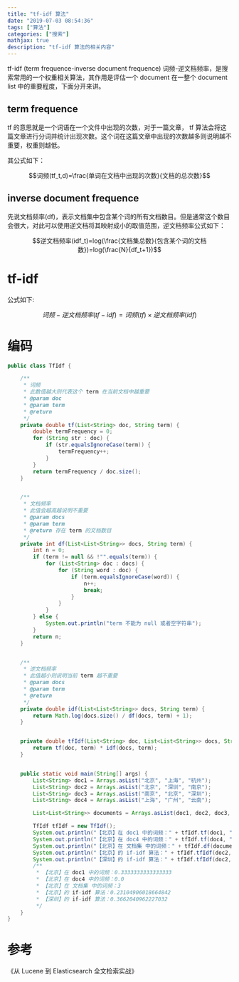 ```yaml
---
title: "tf-idf 算法"
date: "2019-07-03 08:54:36"
tags: ["算法"]
categories: ["搜索"]
mathjax: true
description: "tf-idf 算法的相关内容"
---
```


tf-idf (term frequence-inverse document frequence) 词频-逆文档频率，是搜索常用的一个权重相关算法，其作用是评估一个 document 在一整个 document list 中的重要程度，下面分开来讲。

##  term frequence

tf 的意思就是一个词语在一个文件中出现的次数，对于一篇文章， tf 算法会将这篇文章进行分词并统计出现次数。这个词在这篇文章中出现的次数越多则说明越不重要，权重则越低。

其公式如下：

$$词频(tf_t,d)=\frac{单词在文档中出现的次数}{文档的总次数}$$

## inverse document frequence

先说文档频率(df)，表示文档集中包含某个词的所有文档数目。但是通常这个数目会很大，对此可以使用逆文档将其映射成小的取值范围，逆文档频率公式如下：

$$逆文档频率(idf_t)=log(\frac{文档集总数}{包含某个词的文档数})=log(\frac{N}{df_t+1})$$

# tf-idf

公式如下:

$$词频-逆文档频率(tf-idf)= 词频(tf) \times 逆文档频率(idf)$$

# 编码

```java
public class TfIdf {

    /**
     * 词频
     * 此数值越大则代表这个 term 在当前文档中越重要
     * @param doc
     * @param term
     * @return
     */
    private double tf(List<String> doc, String term) {
        double termFrequency = 0;
        for (String str : doc) {
            if (str.equalsIgnoreCase(term)) {
                termFrequency++;
            }
        }
        return termFrequency / doc.size();
    }


    /**
     * 文档频率
     * 此值会越高越说明不重要
     * @param docs
     * @param term
     * @return 存在 term 的文档数目
     */
    private int df(List<List<String>> docs, String term) {
        int n = 0;
        if (term != null && !"".equals(term)) {
            for (List<String> doc : docs) {
                for (String word : doc) {
                    if (term.equalsIgnoreCase(word)) {
                        n++;
                        break;
                    }
                }
            }
        } else {
            System.out.println("term 不能为 null 或者空字符串");
        }
        return n;
    }


    /**
     * 逆文档频率
     * 此值越小则说明当前 term 越不重要
     * @param docs
     * @param term
     * @return
     */
    private double idf(List<List<String>> docs, String term) {
        return Math.log(docs.size() / df(docs, term) + 1);
    }


    private double tfIdf(List<String> doc, List<List<String>> docs, String term) {
        return tf(doc, term) * idf(docs, term);
    }


    public static void main(String[] args) {
        List<String> doc1 = Arrays.asList("北京", "上海", "杭州");
        List<String> doc2 = Arrays.asList("北京", "深圳", "南京");
        List<String> doc3 = Arrays.asList("南京", "北京", "深圳");
        List<String> doc4 = Arrays.asList("上海", "广州", "云南");

        List<List<String>> documents = Arrays.asList(doc1, doc2, doc3, doc4);

        TfIdf tfIdf = new TfIdf();
        System.out.println("【北京】在 doc1 中的词频：" + tfIdf.tf(doc1, "北京"));
        System.out.println("【北京】在 doc4 中的词频：" + tfIdf.tf(doc4, "北京"));
        System.out.println("【北京】在 文档集 中的词频：" + tfIdf.df(documents, "北京"));
        System.out.println("【北京】的 if-idf 算法：" + tfIdf.tfIdf(doc2, documents, "北京"));
        System.out.println("【深圳】的 if-idf 算法：" + tfIdf.tfIdf(doc2, documents, "深圳"));
        /**
         * 【北京】在 doc1 中的词频：0.3333333333333333
         * 【北京】在 doc4 中的词频：0.0
         * 【北京】在 文档集 中的词频：3
         * 【北京】的 if-idf 算法：0.23104906018664842
         * 【深圳】的 if-idf 算法：0.3662040962227032
         */
    }
}
```



# 参考

《从 Lucene 到 Elasticsearch 全文检索实战》